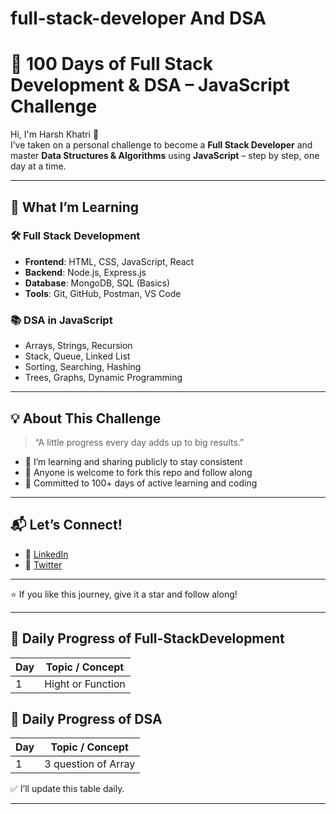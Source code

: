 # full-stack-developer And DSA

# 🚀 100 Days of Full Stack Development & DSA – JavaScript Challenge

Hi, I'm Harsh Khatri 👋  
I’ve taken on a personal challenge to become a **Full Stack Developer** and master **Data Structures & Algorithms** using **JavaScript** – step by step, one day at a time.


--------------------------------------------------------------------------------
## 🧠 What I’m Learning

### 🛠 Full Stack Development
- **Frontend**: HTML, CSS, JavaScript, React
- **Backend**: Node.js, Express.js
- **Database**: MongoDB, SQL (Basics)
- **Tools**: Git, GitHub, Postman, VS Code

### 📚 DSA in JavaScript
- Arrays, Strings, Recursion
- Stack, Queue, Linked List
- Sorting, Searching, Hashing
- Trees, Graphs, Dynamic Programming


-----------------------------------------------------------------------------------

## 💡 About This Challenge

> “A little progress every day adds up to big results.”

- 🌱 I’m learning and sharing publicly to stay consistent
- 🤝 Anyone is welcome to fork this repo and follow along
- 🔁 Committed to 100+ days of active learning and coding

---

## 📬 Let’s Connect!

- 💼 [LinkedIn](https://www.linkedin.com/in/harsh-khatri-631643213/)
- 💼 [Twitter](https://x.com/HarshKhatriH)


---

⭐ If you like this journey, give it a star and follow along!

--------------------------------------------------------------------------------------------

## 📅 Daily Progress of Full-StackDevelopment

| Day | Topic / Concept 
|-----|---------------------|
|  1  | Hight or Function                  


## 📅 Daily Progress of DSA

| Day | Topic / Concept 
|-----|---------------------|
|  1  | 3 question of Array  

✅ I’ll update this table daily.

---
